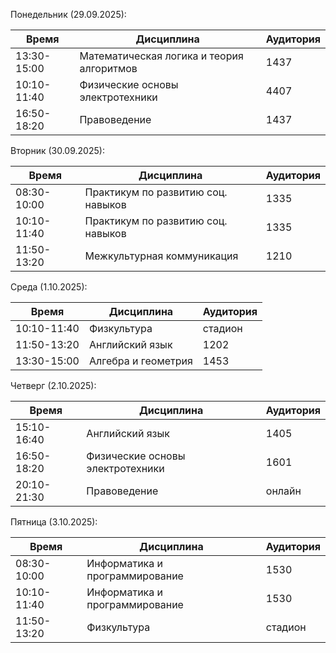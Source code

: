 Понедельник (29.09.2025):
    
| Время       | Дисциплина                                | Аудитория |
| ----------- | ----------------------------------------- | --------- |
| 13:30-15:00 | Математическая логика и теория алгоритмов | 1437      |
| 10:10-11:40 | Физические основы электротехники          | 4407      |
| 16:50-18:20 | Правоведение                              | 1437      |

    
Вторник (30.09.2025):
    
| Время       | Дисциплина                         | Аудитория |
| ----------- | ---------------------------------- | --------- |
| 08:30-10:00 | Практикум по развитию соц. навыков | 1335      |
| 10:10-11:40 | Практикум по развитию соц. навыков | 1335      |
| 11:50-13:20 | Межкультурная коммуникация         | 1210      |

Среда (1.10.2025):
    
| Время       | Дисциплина          | Аудитория |
| ----------- | ------------------- | --------- |
| 10:10-11:40 | Физкультура         | стадион   |
| 11:50-13:20 | Английский язык     | 1202      |
| 13:30-15:00 | Алгебра и геометрия | 1453      |


    
Четверг (2.10.2025):
    
| Время       | Дисциплина                       | Аудитория |
| ----------- | -------------------------------- | --------- |
| 15:10-16:40 | Английский язык                  | 1405      |
| 16:50-18:20 | Физические основы электротехники | 1601      |
| 20:10-21:30 | Правоведение                     | онлайн    |

Пятница (3.10.2025):
    
| Время       | Дисциплина                     | Аудитория |
| ----------- | ------------------------------ | --------- |
| 08:30-10:00 | Информатика и программирование | 1530      |
| 10:10-11:40 | Информатика и программирование | 1530      |
| 11:50-13:20 | Физкультура                    | стадион   |